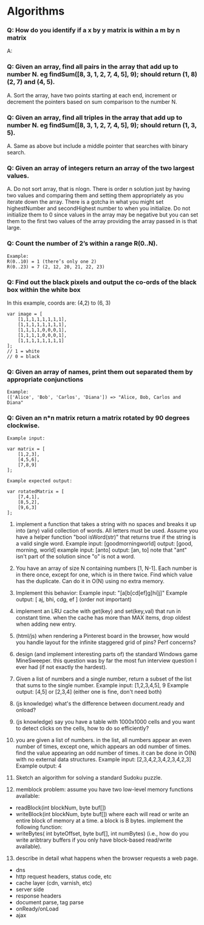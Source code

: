 # Algorithms

### Q: How do you identify if a x by y matrix is within a m by n matrix
A:

### Q: Given an array, find all pairs in the array that add up to number N. eg findSum([8, 3, 1, 2, 7, 4, 5], 9); should return (1, 8) (2, 7) and (4, 5).

A. Sort the array, have two points starting at each end, increment or decrement the pointers based on sum comparison to the number N.

### Q: Given an array, find all triples in the array that add up to number N. eg findSum([8, 3, 1, 2, 7, 4, 5], 9); should return (1, 3, 5).

A. Same as above but include a middle pointer that searches with binary search.

### Q: Given an array of integers return an array of the two largest values.

A. Do not sort array, that is nlogn. There is order n solution just by having two values and comparing them and setting them appropriately as you iterate down the array. There is a gotcha in what you might set highestNumber and secondHighest number to when you initialize. Do not initialize them to 0 since values in the array may be negative but you can set them to the first two values of the array providing the array passed in is that large.

### Q: Count the number of 2’s within a range R(0..N).  
```
Example:
R(0..10) = 1 (there’s only one 2)
R(0..23) = 7 (2, 12, 20, 21, 22, 23)
```

### Q: Find out the black pixels and output the co-ords of the black box within the white box
In this example, coords are: (4,2) to (6, 3)
```
var image = [
    [1,1,1,1,1,1,1,1],
    [1,1,1,1,1,1,1,1],
    [1,1,1,1,0,0,0,1],
    [1,1,1,1,0,0,0,1],
    [1,1,1,1,1,1,1,1]
];
// 1 = white
// 0 = black
```

### Q: Given an array of names, print them out separated them by appropriate conjunctions 
```
Example:
(['Alice', 'Bob', 'Carlos', 'Diana']) => "Alice, Bob, Carlos and Diana"
```

### Q: Given an n*n matrix return a matrix rotated by 90 degrees clockwise.
```
Example input:

var matrix = [
    [1,2,3],
    [4,5,6],
    [7,8,9]
];

Example expected output:

var rotatedMatrix = [
    [7,4,1],
    [8,5,2],
    [9,6,3]
];

```


1) implement a function that takes a string with no spaces and breaks it up into (any) valid collection of words. All letters must be used.
Assume you have a helper function "bool isWord(str)" that returns true if the string is a valid single word.
Example input: [goodmorningworld]  output: [good, morning, world]
example input: [anto]  output: [an, to]   note that "ant" isn't part of the solution since "o" is not a word.

2) You have an array of size N containing numbers [1, N-1]. Each number is in there once, except for one, which is in there twice. Find which value has the duplicate. Can do it in O(N) using no extra memory.

3) Implement this behavior:
Example input: "[a[b[cd[ef]g]hi]j]"
Example output: [ aj, bhi, cdg, ef ]  (order not important)

4) implement an LRU cache with get(key) and set(key,val) that run in constant time. when the cache has more than MAX items, drop oldest when adding new entry.

5) (html/js) when rendering a Pinterest board in the browser, how would you handle layout for the infinite staggered grid of pins? Perf concerns?

6) design (and implement interesting parts of) the standard Windows game MineSweeper. this question was by far the most fun interview question I ever had (if not exactly the hardest).

7) Given a list of numbers and a single number, return a subset of the list that sums to the single number.
Example input: [1,2,3,4,5], 9
Example output: [4,5] or [2,3,4]  (either one is fine, don't need both)

8) (js knowledge) what's the difference between document.ready and onload?
9) (js knowledge) say you have a table with 1000x1000 cells and you want to detect clicks on the cells, how to do so efficiently?

10) you are given a list of numbers. in the list, all numbers appear an even number of times, except one, which appears an odd number of times. find the value appearing an odd number of times. it can be done in O(N) with no external data structures.
Example input: [2,3,4,2,3,4,2,3,4,2,3]
Example output: 4

11) Sketch an algorithm for solving a standard Sudoku puzzle.

12) memblock problem: assume you have two low-level memory functions available:
 - readBlock(int blockNum, byte buf[])
 - writeBlock(int blockNum, byte buf[])
where each will read or write an entire block of memory at a time. a block is B bytes. implement the following function:
  - writeBytes( int byteOffset, byte buf[], int numBytes)
(i.e., how do you write aribtrary buffers if you only have block-based read/write available).

13) describe in detail what happens when the browser requests a web page.
  - dns
  - http request headers, status code, etc
  - cache layer (cdn, varnish, etc)
  - server side
  - response headers
  - document parse, tag parse
  - onReady/onLoad
  - ajax
